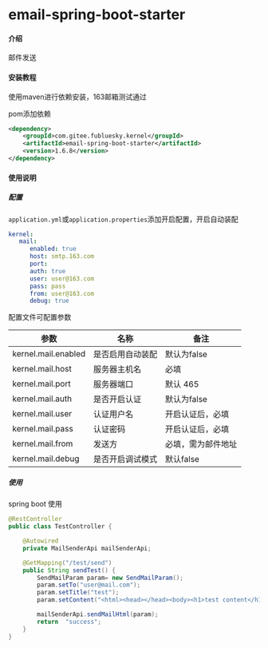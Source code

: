 # email-spring-boot-starter

#### 介绍
邮件发送

#### 安装教程
使用maven进行依赖安装，163邮箱测试通过

pom添加依赖

```xml
<dependency>
    <groupId>com.gitee.fubluesky.kernel</groupId>
    <artifactId>email-spring-boot-starter</artifactId>
    <version>1.6.8</version>
</dependency>
```

#### 使用说明

##### **配置**

```application.yml```或```application.properties```添加开启配置，开启自动装配

```yml
kernel:
   mail:
      enabled: true
      host: smtp.163.com
      port:
      auth: true
      user: user@163.com
      pass: pass
      from: user@163.com
      debug: true
```

配置文件可配置参数

| 参数                           | 名称                           | 备注                                     |
| ------------------------------ | ------------------------------ | ---------------------------------------- |
| kernel.mail.enabled             | 是否启用自动装配               | 默认为false                              |
| kernel.mail.host             | 服务器主机名                       | 必填 |
| kernel.mail.port        | 服务器端口                     | 默认 465 |
| kernel.mail.auth        | 是否开启认证                       | 默认为false |
| kernel.mail.user     | 认证用户名           | 开启认证后，必填 |
| kernel.mail.pass          | 认证密码                   | 开启认证后，必填 |
| kernel.mail.from     | 发送方                  | 必填，需为邮件地址                   |
| kernel.mail.debug         | 是否开启调试模式               | 默认false                                |

##### 使用

spring boot 使用

```java
@RestController
public class TestController {

    @Autowired
    private MailSenderApi mailSenderApi;

    @GetMapping("/test/send")
    public String sendTest() {
        SendMailParam param= new SendMailParam();
        param.setTo("user@mail.com");
        param.setTitle("test");
        param.setContent("<html><head></head><body><h1>test content</h1></body></html>");

        mailSenderApi.sendMailHtml(param);
        return  "success";
    }
}
```

